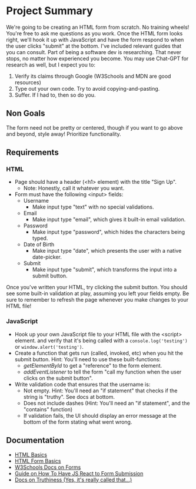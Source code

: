 # Project Summary 
We're going to be creating an HTML form from scratch. No training wheels! You're free to ask me questions as you work.
Once the HTML form looks right, we'll hook it up with JavaScript and have
the form respond to when the user clicks "submit" at the bottom.
I've included relevant guides that you can consult. 
Part of being a software dev is researching. That never stops, no matter how experienced you become.
You may use Chat-GPT for research as well, but I expect you to:
1) Verify its claims through Google (W3Schools and MDN are good resources)
2) Type out your own code. Try to avoid copying-and-pasting.
3) Suffer. If I had to, then so do you.

## Non Goals
The form need not be pretty or centered, though if you want to go above and beyond, style away!
Prioritize functionality.

## Requirements 

### HTML
* Page should have a header (\<h1> element) with the title "Sign Up".
    - Note: Honestly, call it whatever you want.
* Form must have the following \<input> fields:
    - Username
        * Make input type "text" with no special validations.
    - Email
        * Make input type "email", which gives it built-in email validation.
    - Password 
        * Make input type "password", which hides the characters being typed.
    - Date of Birth
        * Make input type "date", which presents the user with a native date-picker.
    - Submit
        * Make input type "submit", which transforms the input into a submit button.

Once you've written your HTML, try clicking the submit button.
You should see some built-in validation at play, assuming you left your fields empty.
Be sure to remember to refresh the page whenever you make changes to your HTML file!

### JavaScript
* Hook up your own JavaScript file to your HTML file with the \<script> element.
  and verify that it's being called with a `console.log('testing')` or `window.alert('testing')`.
* Create a function that gets run (called, invoked, etc) when you hit the submit button.
  Hint: You'll need to use these built-functions:
    - *getElementById* to get a "reference" to the form element.
    - *addEventListener* to tell the form "call my function when the user clicks on the submit button". 
* Write validation code that ensures that the username is:
    - Not empty. Hint: You'll need an "if statement" that checks if the string is "truthy". See docs at bottom.
    - Does not include dashes (Hint: You'll need an "if statement", and the "contains" function)
    - If validation fails, the UI should display an error message at the bottom of the form stating what went wrong.

## Documentation
* [HTML Basics](https://www.freecodecamp.org/news/introduction-to-html-basics/)
* [HTML Form Basics](https://www.freecodecamp.org/news/how-to-use-html-forms/)
* [W3Schools Docs on Forms](https://www.w3schools.com/tags/tag_form.asp)
* [Guide on How To Have JS React to Form Submission](https://developer.mozilla.org/en-US/docs/Web/API/XMLHttpRequest_API/Using_FormData_Objects)
* [Docs on Truthiness (Yes, it's really called that...)](https://developer.mozilla.org/en-US/docs/Glossary/Truthy)